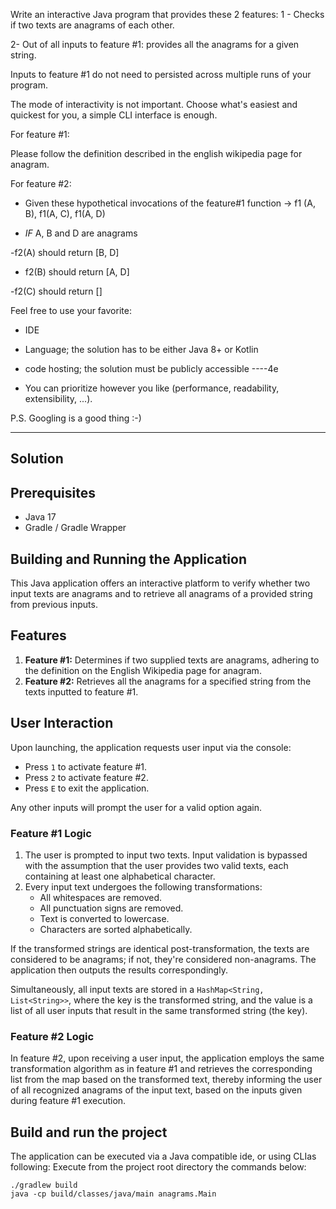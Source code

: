 Write an interactive Java program that provides these 2 features: 1 - Checks if two texts are anagrams of each other.

2- Out of all inputs to feature #1: provides all the anagrams for a given string.

Inputs to feature #1 do not need to persisted across multiple runs of your program.

The mode of interactivity is not important. Choose what's easiest and quickest for you, a simple CLI interface is enough.

For feature #1:

Please follow the definition described in the english wikipedia page for anagram.

For feature #2:

- Given these hypothetical invocations of the feature#1 function -> f1 (A, B), f1(A, C), f1(A, D)

- *IF* A, B and D are anagrams

-f2(A) should return [B, D]

- f2(B) should return [A, D]

-f2(C) should return []

Feel free to use your favorite:

- IDE

- Language; the solution has to be either Java 8+ or Kotlin

- code hosting; the solution must be publicly accessible
----4e
- You can prioritize however you like (performance, readability, extensibility, ...).

P.S. Googling is a good thing :-)


---------------------
## Solution

## Prerequisites
- Java 17
- Gradle / Gradle Wrapper

## Building and Running the Application

This Java application offers an interactive platform to verify whether two input texts are anagrams and to retrieve all anagrams of a provided string from previous inputs.

## Features

1. **Feature #1:** Determines if two supplied texts are anagrams, adhering to the definition on the English Wikipedia page for anagram.
2. **Feature #2:** Retrieves all the anagrams for a specified string from the texts inputted to feature #1.

## User Interaction

Upon launching, the application requests user input via the console:

- Press `1` to activate feature #1.
- Press `2` to activate feature #2.
- Press `E` to exit the application.

Any other inputs will prompt the user for a valid option again.

### Feature #1 Logic

1. The user is prompted to input two texts. Input validation is bypassed with the assumption that the user provides two valid texts, each containing at least one alphabetical character.
2. Every input text undergoes the following transformations:
   - All whitespaces are removed.
   - All punctuation signs are removed.
   - Text is converted to lowercase.
   - Characters are sorted alphabetically.

If the transformed strings are identical post-transformation, the texts are considered to be anagrams; if not, they're considered non-anagrams. The application then outputs the results correspondingly.

Simultaneously, all input texts are stored in a `HashMap<String, List<String>>`, where the key is the transformed string, and the value is a list of all user inputs that result in the same transformed string (the key).

### Feature #2 Logic

In feature #2, upon receiving a user input, the application employs the same transformation algorithm as in feature #1 and retrieves the corresponding list from the map based on the transformed text, thereby informing the user of all recognized anagrams of the input text, based on the inputs given during feature #1 execution.

## Build and run the project
The application can be executed via a Java compatible ide, or using CLIas following:
Execute from the project root directory the commands below:

```
./gradlew build
java -cp build/classes/java/main anagrams.Main
```